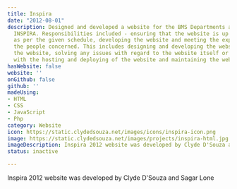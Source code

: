 ```yaml
---
title: Inspira
date: "2012-08-01"
description: Designed and developed a website for the BMS Departments annual festival
  INSPIRA. Responsibilities included - ensuring that the website is up and running
  as per the given schedule, developing the website and meeting the expectations of
  the people concerned. This includes designing and developing the website, deploying
  the website, solving any issues with regard to the website itself or any issues
  with the hosting and deploying of the website and maintaining the website
hasWebsite: false
website: ''
onGithub: false
github: ''
madeUsing:
- HTML
- CSS
- JavaScript
- Php
category: Website
icon: https://static.clydedsouza.net/images/icons/inspira-icon.png
image: https://static.clydedsouza.net/images/projects/inspira-html.jpg
imageDescription: Inspira 2012 website was developed by Clyde D'Souza and Sagar Lone
status: inactive

---
```


Inspira 2012 website was developed by Clyde D'Souza and Sagar Lone